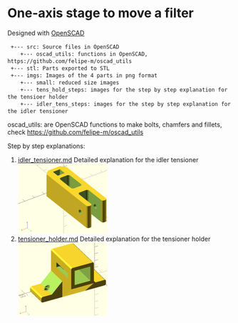 # One-axis stage to move a filter

Designed with [OpenSCAD](http://www.openscad.org)


```
 +--- src: Source files in OpenSCAD
    +--- oscad_utils: functions in OpenSCAD, https://github.com/felipe-m/oscad_utils
 +--- stl: Parts exported to STL
 +--- imgs: Images of the 4 parts in png format
    +--- small: reduced size images
    +--- tens_hold_steps: images for the step by step explanation for the tensioer holder
    +--- idler_tens_steps: images for the step by step explanation for the idler tensioner
```

 oscad_utils: are OpenSCAD functions to make bolts, chamfers and fillets, check https://github.com/felipe-m/oscad_utils

Step by step explanations:
1. [idler_tensioner.md](./idler_tensioner.md) Detailed explanation for the idler tensioner
![Idler Tensioner](imgs/small/idler_tensioner.png )
1. [tensioner_holder.md](./tensioner_holder.md) Detailed explanation for the tensioner holder
![Tensioner Holder](imgs/small/tens_holder.png )



